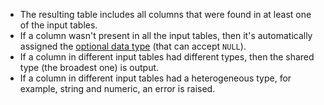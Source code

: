 * The resulting table includes all columns that were found in at least one of the input tables.
* If a column wasn't present in all the input tables, then it's automatically assigned the [optional data type](../../../types/optional.md) (that can accept `NULL`).
* If a column in different input tables had different types, then the shared type (the broadest one) is output.
* If a column in different input tables had a heterogeneous type, for example, string and numeric, an error is raised.
